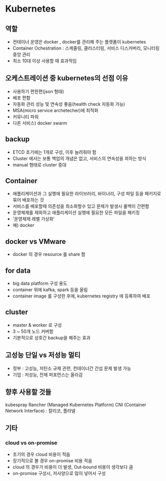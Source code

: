 # Kubernetes

## 역할
+ 컨테이너 운영은 docker , docker를 관리해 주는 플랫폼이 kubernetes
+ Container Ochestration : 스케줄링, 클러스터링, 서비스 디스커버리, 모니터링 중앙 관리
+ 최소 10대 이상 사용할 때 효과적임

## 오케스트레이션 중 kubernetes의 선점 이유
+ 사용하기 편한편(json 형태)
+ 배포 편함
+ 자동화 관리 성능 및 연속성 좋음(health check 자동화 가능)
+ MSA(micro service archetecher)에 최적화
+ 커뮤니티 파워
+ 다른 서비스) docker swarm

## backup
+ ETCD 초기에는 1개로 구성, 이후 늘려줘야 함
+ Cluster 에서는 보통 백업의 개념은 없고, 서비스의 연속성을 꾀하는 방식
+ manual 형태로 cluster 증대

## Container
+ 애플리케이션과 그 실행에 필요한 라이브러리, 바이너리, 구성 파일 등을 패키지로 묶어 배포하는 것
+ 서비스를 배포할때 의존성을 최소화할수 있고 문제가 발생시 롤백이 간편함
+ 운영체제를 제외하고 애플리케이션 실행에 필요한 모든 파일을 패키징
+ '운영체제 레벨 가상화'
+ 예) docker

## docker vs VMware
+ docker 의 경우 resource 를 share 함

## for data
+ big data platform 구성 용도
+ container 위에 kafka, spark 등을 올림
+ container image 를 구성한 후에, kubernetes registry 에 등록하여 배포

## cluster
+ master & worker 로 구성
+ 3 ~ 50개 노드 커버함
+ 기본적으로 상호간 backup을 해주는 효과

## 고성능 단일 vs 저성능 멀티
+ 정부 : 고성능, 저탄소 규제 관련, 컨테이너간 간섭 문제 발생 가능
+ 기업 : 저성능, 전체 퍼포먼스는 올라감

## 향후 사용할 것들
kubespray
Rancher (Managed Kubernetes Platform)
CNI (Container Network Interface) : 칼리코, 플라넬

## 기타
### cloud vs on-promise
+ 초기의 경우 cloud 비용이 적음
+ 장기적으로 볼 경우 on-promise 비용 적음
+ cloud 의 경우가 비용이 더 발생, Out-bound 비용이 생각보다 큼
+ on-promise 구성시, 저사양으로 많이 넣어서 구성

